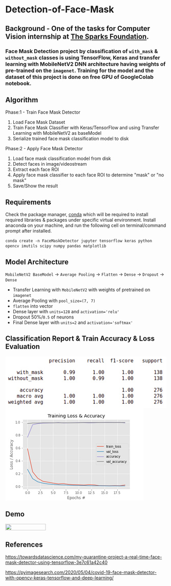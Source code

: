 # Detection-of-Face-Mask

## Background - One of the tasks for Computer Vision internship at [The Sparks Foundation](https://internship.thesparksfoundation.info/).
### Face Mask Detection project by classification of `with_mask` & `without_mask` classes is using TensorFlow, Keras and transfer learning with MobileNetV2 DNN architecture having weights of pre-trained on the `imagenet`. Training for the model and the dataset of this project is done on free GPU of GoogleColab notebook. 

## Algorithm
Phase:1 - Train Face Mask Detector
  1. Load Face Mask Dataset
  2. Train Face Mask Classifier with Keras/TensorFlow and using Transfer Learning with MobileNetV2 as baseModel
  3. Serialize trained face mask classification model to disk

Phase:2 - Apply Face Mask Detector
  1. Load face mask classification model from disk
  2. Detect faces in image/videostream 
  3. Extract each face ROI
  4. Apply face mask classifier to each face ROI to determine "mask" or "no mask"
  5. Save/Show the result
  
## Requirements
Check the package manager, [conda](https://docs.conda.io/projects/conda/en/latest/index.html) which will be required to install required libraries & packages under specific virtual environment.
Install anaconda on your machine, and run the following cell on terminal/command prompt after installed.
```
conda create -n FaceMaskDetector jupyter tensorflow keras python opencv imutils scipy numpy pandas matplotlib
```
## Model Architecture
`MobileNetV2 BaseModel` -> `Average Pooling` -> `Flatten` -> `Dense` -> `Dropout` -> `Dense`
* Transfer Learning with `MobileNetV2` with weights of pretrained on `imagenet`
* Average Pooling with `pool_size=(7, 7)`
* `flatten` into vector
* Dense layer with `units=128` and `activation='relu'`
* Dropout 50%/`0.5` of neurons
* Final Dense layer with `units=2` and `activation='softmax'`

## Classification Report & Train Accuracy & Loss Evaluation
<img src="classification-report.png" align="center" alt="Classification Report">      <img src="evaluation.png" align="center" alt="Training Accuracy & Loss">

## Demo 
<img src="https://github.com/ThuraTunScibotics/Detection-of-Face-Mask/blob/main/output.gif" width="50%" height="50%" align="center">

## References

https://towardsdatascience.com/my-quarantine-project-a-real-time-face-mask-detector-using-tensorflow-3e7c61a42c40

https://pyimagesearch.com/2020/05/04/covid-19-face-mask-detector-with-opencv-keras-tensorflow-and-deep-learning/
